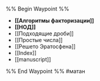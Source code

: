 %% Begin Waypoint %%
- **[[Алгоритмы факторизации]]**
- **[[НОД]]**
- [[Подходящие дроби]]
- [[Простые числа]]
- [[Решето Эратосфена]]
- [[Index]]
- [[manuscript]]

%% End Waypoint %%
#матан